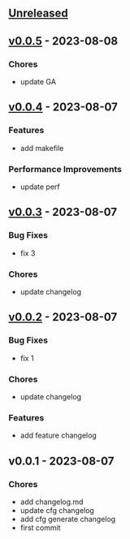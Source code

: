 <a name="unreleased"></a>
## [Unreleased]


<a name="v0.0.5"></a>
## [v0.0.5] - 2023-08-08
### Chores
- update GA


<a name="v0.0.4"></a>
## [v0.0.4] - 2023-08-07
### Features
- add makefile

### Performance Improvements
- update perf


<a name="v0.0.3"></a>
## [v0.0.3] - 2023-08-07
### Bug Fixes
- fix 3

### Chores
- update changelog


<a name="v0.0.2"></a>
## [v0.0.2] - 2023-08-07
### Bug Fixes
- fix 1

### Chores
- update changelog

### Features
- add feature changelog


<a name="v0.0.1"></a>
## v0.0.1 - 2023-08-07
### Chores
- add changelog.md
- update cfg changelog
- add cfg generate changelog
- first commit


[Unreleased]: https://github.com/lmquang/release.git/compare/v0.0.5...HEAD
[v0.0.5]: https://github.com/lmquang/release.git/compare/v0.0.4...v0.0.5
[v0.0.4]: https://github.com/lmquang/release.git/compare/v0.0.3...v0.0.4
[v0.0.3]: https://github.com/lmquang/release.git/compare/v0.0.2...v0.0.3
[v0.0.2]: https://github.com/lmquang/release.git/compare/v0.0.1...v0.0.2

